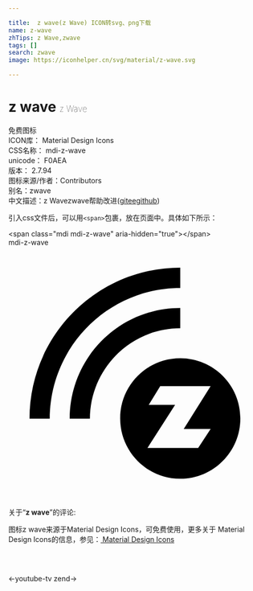 ```yaml
---

title:  z wave(z Wave) ICON转svg、png下载
name: z-wave
zhTips: z Wave,zwave
tags: []
search: zwave
image: https://iconhelper.cn/svg/material/z-wave.svg

---
```


# z wave  <small style="font-size: 60%;font-weight: 100">z Wave</small>


<div class="detail-page">
<p>
<span><span class="badge-success badge">免费图标</span> </span>
<br/>
<span>
ICON库：
<span class="badge-secondary badge">Material Design Icons</span> 
</span>
<br/>
<span>
CSS名称：
<span class="badge-secondary badge">mdi-z-wave</span> 
</span>
<br/>
<span>
unicode：
<span class="badge-secondary badge">F0AEA</span> 
<copy-btn content='F0AEA' btn-title=""></copy-btn>
<copy-btn :content='String.fromCodePoint(parseInt("F0AEA", 16))' btn-title="复制U"></copy-btn>
</span>
<br/>
<span>
版本：
<span class="badge-secondary badge">2.7.94</span> 
</span>
<br/>
<span>图标来源/作者：<span class="badge-light badge">Contributors</span></span> 
<br/>
<span>别名：<span class="badge-light badge">zwave</span></span><br/><span class="zh-detail">中文描述：<span class="badge-primary badge">z Wave</span><span class="badge-primary badge">zwave</span><span class="help-link"><span>帮助改进</span>(<a href="https://gitee.com/liuwave/icon-helper/edit/master/json/material/z-wave.json" target="_blank" rel="noopener noreferrer">gitee</a><a href="https://github.com/liuwave/icon-helper/edit/master/json/material/z-wave.json" target="_blank" rel="noopener noreferrer">github</a></span>)</span><br/>
</p>
</div>
<div class="alert alert-dark">
  <i class="mdi mdi-z-wave mdi-48px"></i>
  <i class="mdi mdi-z-wave mdi-36px"></i>
  <i class="mdi mdi-z-wave mdi-24px"></i>
  <i class="mdi mdi-z-wave mdi-18px"></i>
</div>
<div>
  <p>引入css文件后，可以用<code>&lt;span&gt;</code>包裹，放在页面中。具体如下所示：    
  </p>
  <div class="alert alert-primary" style="font-size: 14px">
    &lt;span class="mdi mdi-z-wave" aria-hidden="true"&gt;&lt;/span&gt;
    <copy-btn content='<span class="mdi mdi-z-wave" aria-hidden="true"></span>'></copy-btn>
  </div>
  <div class="alert alert-secondary">
    <i class="mdi mdi-z-wave"
    style="font-size: 24px"
    aria-hidden="true"></i> mdi-z-wave
    <copy-btn content="mdi-z-wave" btn-title="复制图标名称"></copy-btn>
  </div>
</div>
<div id="svg" class="svg-wrap">
<svg xmlns="http://www.w3.org/2000/svg" viewBox="0 0 24 24"><path d="M16.3,10.58C13.14,10.58 10.6,13.13 10.6,16.28C10.6,19.43 13.15,22 16.3,22C19.45,22 22,19.43 22,16.28C22,13.13 19.45,10.58 16.3,10.58M18,19.08H13.19L15.81,15H13.31L14.4,13.23H19.18L16.63,17.28H19.18L18,19.08M16.3,3.93V2C8.41,2 2,8.42 2,16.31H3.92C3.94,9.46 9.5,3.93 16.3,3.93M16.3,7.74V5.82C10.5,5.82 5.81,10.53 5.81,16.31H7.73C7.75,11.58 11.59,7.74 16.3,7.74" /></svg>
</div>
<detail full-name='mdi-z-wave'></detail>
<div class="icon-detail__container">
<p>关于“<b>z wave</b>”的评论:</p>
</div>
<Vssue title="关于“z wave”的评论" />    
<div><p>图标z wave来源于Material Design Icons，可免费使用，更多关于 Material Design Icons的信息，参见：<a target="_blank" href="https://iconhelper.cn/material.html"> Material Design Icons</a>
</p></div>

<div style="padding:2rem 0 " class="page-nav"><p class="inner"><span class="prev">←<router-link to="/icon/youtube-tv.html">youtube-tv</router-link></span> <span class="next"><router-link to="/icon/zend.html">zend</router-link>→</span></p></div>


